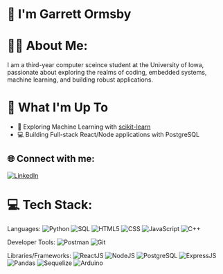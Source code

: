 # 👋 I'm Garrett Ormsby

# 🏋️‍♀️ About Me:
I am a third-year computer sceince student at the University of Iowa, passionate about exploring the realms of coding, embedded systems, machine learning, and building robust applications.

# 🎫 What I'm Up To

  - 🤖 Exploring Machine Learning with [scikit-learn](https://scikit-learn.org/)
  - 💻 Building Full-stack React/Node applications with PostgreSQL

## 🌐 Connect with me:

[![LinkedIn](https://img.shields.io/badge/LinkedIn-%230077B5.svg?logo=linkedin&logoColor=white)](https://www.linkedin.com/in/garrett-ormsby-4ab230141/)

# 💻 Tech Stack:

Languages: 
![Python](https://img.shields.io/badge/python-%233776AB.svg?style=for-the-badge&logo=python&logoColor=white) 
![SQL](https://img.shields.io/badge/sql-%2307405e.svg?style=for-the-badge&logo=postgresql&logoColor=white) 
![HTML5](https://img.shields.io/badge/html5-%23E34F26.svg?style=for-the-badge&logo=html5&logoColor=white) 
![CSS](https://img.shields.io/badge/css-%231572B6.svg?style=for-the-badge&logo=css3&logoColor=white) 
![JavaScript](https://img.shields.io/badge/javascript-%23323330.svg?style=for-the-badge&logo=javascript&logoColor=%23F7DF1E) 
![C++](https://img.shields.io/badge/-C++-blue?logo=cplusplus) 

Developer Tools:
![Postman](https://img.shields.io/badge/Postman-FF6C37?style=for-the-badge&logo=postman&logoColor=white) 
![Git](https://img.shields.io/badge/git-%23F05033.svg?style=for-the-badge&logo=git&logoColor=white)

Libraries/Frameworks:
![ReactJS](https://img.shields.io/badge/react-%2320232a.svg?style=for-the-badge&logo=react&logoColor=%2361DAFB) 
![NodeJS](https://img.shields.io/badge/node.js-6DA55F?style=for-the-badge&logo=node.js&logoColor=white) 
![PostgreSQL](https://img.shields.io/badge/PostgreSQL-316192?style=for-the-badge&logo=postgresql&logoColor=white) 
![ExpressJS](https://img.shields.io/badge/express.js-000000?style=for-the-badge&logo=express&logoColor=white)
![Pandas](https://img.shields.io/badge/-Pandas-333333?style=flat&logo=pandas)
![Sequelize](https://img.shields.io/badge/-Sequelize-52B0E7?style=flat&logo=sequelize&logoColor=white)
![Arduino](https://img.shields.io/badge/Arduino-00878F?logo=arduino&logoColor=fff&style=plastic)
